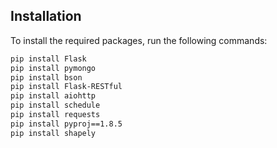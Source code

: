 ## Installation

To install the required packages, run the following commands:

```bash
pip install Flask
pip install pymongo
pip install bson
pip install Flask-RESTful
pip install aiohttp
pip install schedule
pip install requests
pip install pyproj==1.8.5
pip install shapely
